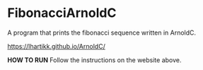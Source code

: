 # FibonacciArnoldC
A program that prints the fibonacci sequence written in ArnoldC.

https://lhartikk.github.io/ArnoldC/

**HOW TO RUN**
Follow the instructions on the website above.
